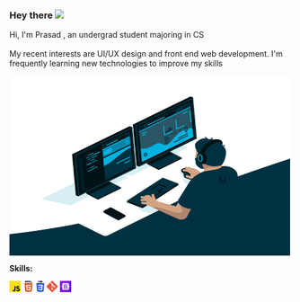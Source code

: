 ### Hey there <img src="https://media.giphy.com/media/hvRJCLFzcasrR4ia7z/giphy.gif" width="25px">


 Hi, I'm Prasad , an undergrad student majoring in CS <br>
<br>
 My recent interests are UI/UX design and front end web development. I'm frequently learning new technologies to improve my skills


<img align="center" alt="GIF" src="./img/code.gif" width="500" height="320" />
  
  
**Skills:**  

<code><img height="20" src="./img/js.png"></code>
<code><img height="20" src="./img/html.png"></code>
<code><img height="20" src="./img/css.png"></code>
<code><img height="20" src="./img/git.png"></code>
<code><img height="20" src="./img/bootstrap.jpg"></code>



